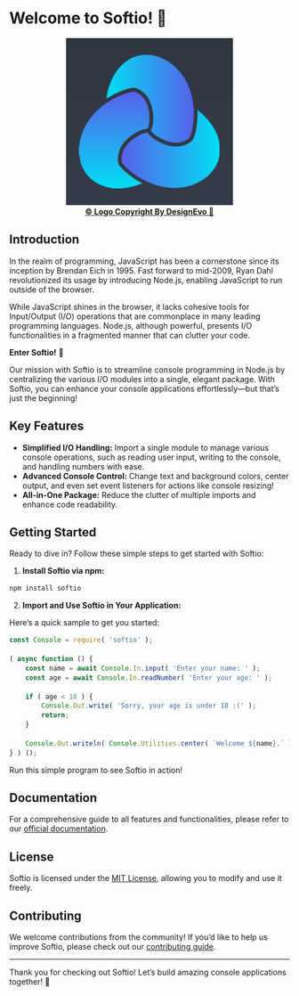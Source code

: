 # Welcome to Softio! 🚀

<p align="center">
	<img src="https://github.com/AryaFardmanesh/softio/blob/main/logo/logo-300x300.png" alt="The Softio logo." />
	<br />
	<a href="https://www.designevo.com/" title="Free Online Logo Maker"><b>&copy; Logo Copyright By DesignEvo 🙏</b></a>
</p>

## Introduction

In the realm of programming, JavaScript has been a cornerstone since its inception by Brendan Eich in 1995. Fast forward to mid-2009, Ryan Dahl revolutionized its usage by introducing Node.js, enabling JavaScript to run outside of the browser.

While JavaScript shines in the browser, it lacks cohesive tools for Input/Output (I/O) operations that are commonplace in many leading programming languages. Node.js, although powerful, presents I/O functionalities in a fragmented manner that can clutter your code.

**Enter Softio!** 🌟

Our mission with Softio is to streamline console programming in Node.js by centralizing the various I/O modules into a single, elegant package. With Softio, you can enhance your console applications effortlessly—but that’s just the beginning!

## Key Features

- **Simplified I/O Handling:** Import a single module to manage various console operations, such as reading user input, writing to the console, and handling numbers with ease.
- **Advanced Console Control:** Change text and background colors, center output, and even set event listeners for actions like console resizing!
- **All-in-One Package:** Reduce the clutter of multiple imports and enhance code readability.

## Getting Started

Ready to dive in? Follow these simple steps to get started with Softio:

1. **Install Softio via npm:**

```sh
npm install softio
```

2. **Import and Use Softio in Your Application:**

Here’s a quick sample to get you started:

```js
const Console = require( 'softio' );

( async function () {
	const name = await Console.In.input( 'Enter your name: ' );
	const age = await Console.In.readNumber( 'Enter your age: ' );

	if ( age < 18 ) {
		Console.Out.write( 'Sorry, your age is under 18 :(' );
		return;
	}

	Console.Out.writeln( Console.Utilities.center( `Welcome ${name}.` ) );
} ) ();
```

Run this simple program to see Softio in action!

## Documentation

For a comprehensive guide to all features and functionalities, please refer to our [official documentation](https://github.com/AryaFardmanesh/softio/blob/main/DOCS/api.md).

## License

Softio is licensed under the [MIT License](https://github.com/AryaFardmanesh/softio/blob/main/LICENSE), allowing you to modify and use it freely.

## Contributing

We welcome contributions from the community! If you’d like to help us improve Softio, please check out our [contributing guide](https://github.com/AryaFardmanesh/softio/blob/main/DOCS/contribution.md).

---

Thank you for checking out Softio! Let’s build amazing console applications together! 🎉
